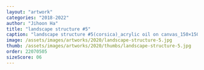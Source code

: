 ```yaml
---
layout: "artwork"
categories: "2018-2022"
author: "Jihoon Ha"
title: "landscape structure #5"
caption: "landscape structure #5(corsica)_acrylic oil on canvas_150×150㎝_2020"
image: /assets/images/artworks/2020/landscape-structure-5.jpg
thumb: /assets/images/artworks/2020/thumbs/landscape-structure-5.jpg
order: 22070505
sizeScore: 06
---
```

